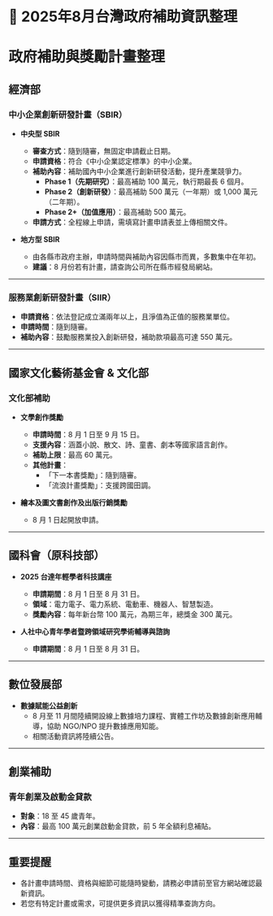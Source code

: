 # 📅 2025年8月台灣政府補助資訊整理

# 政府補助與獎勵計畫整理

## 經濟部

### 中小企業創新研發計畫（SBIR）

- **中央型 SBIR**  
  - **審查方式**：隨到隨審，無固定申請截止日期。  
  - **申請資格**：符合《中小企業認定標準》的中小企業。  
  - **補助內容**：補助國內中小企業進行創新研發活動，提升產業競爭力。  
    - **Phase 1（先期研究）**：最高補助 100 萬元，執行期最長 6 個月。  
    - **Phase 2（創新研發）**：最高補助 500 萬元（一年期）或 1,000 萬元（二年期）。  
    - **Phase 2+（加值應用）**：最高補助 500 萬元。  
  - **申請方式**：全程線上申請，需填寫計畫申請表並上傳相關文件。

- **地方型 SBIR**  
  - 由各縣市政府主辦，申請時間與補助內容因縣市而異，多數集中在年初。  
  - **建議**：8 月份若有計畫，請查詢公司所在縣市經發局網站。

---

### 服務業創新研發計畫（SIIR）

- **申請資格**：依法登記成立滿兩年以上，且淨值為正值的服務業單位。  
- **申請時間**：隨到隨審。  
- **補助內容**：鼓勵服務業投入創新研發，補助款項最高可達 550 萬元。

---

## 國家文化藝術基金會 & 文化部

### 文化部補助

- **文學創作獎勵**  
  - **申請時間**：8 月 1 日至 9 月 15 日。  
  - **支援內容**：涵蓋小說、散文、詩、童書、劇本等國家語言創作。  
  - **補助上限**：最高 60 萬元。  
  - **其他計畫**：  
    - 「下一本書獎勵」：隨到隨審。  
    - 「流浪計畫獎勵」：支援跨國田調。

- **繪本及圖文書創作及出版行銷獎勵**  
  - 8 月 1 日起開放申請。

---

## 國科會（原科技部）

- **2025 台達年輕學者科技講座**  
  - **申請期間**：8 月 1 日至 8 月 31 日。  
  - **領域**：電力電子、電力系統、電動車、機器人、智慧製造。  
  - **獎勵內容**：每年新台幣 100 萬元，為期三年，總獎金 300 萬元。

- **人社中心青年學者暨跨領域研究學術輔導與諮詢**  
  - **申請期間**：8 月 1 日至 8 月 31 日。

---

## 數位發展部

- **數據賦能公益創新**  
  - 8 月至 11 月間陸續開設線上數據培力課程、實體工作坊及數據創新應用輔導，協助 NGO/NPO 提升數據應用知能。  
  - 相關活動資訊將陸續公告。


---

## 創業補助

### 青年創業及啟動金貸款
- **對象**：18 至 45 歲青年。  
- **內容**：最高 100 萬元創業啟動金貸款，前 5 年全額利息補貼。

---

## 重要提醒
- 各計畫申請時間、資格與細節可能隨時變動，請務必申請前至官方網站確認最新資訊。  
- 若您有特定計畫或需求，可提供更多資訊以獲得精準查詢方向。
